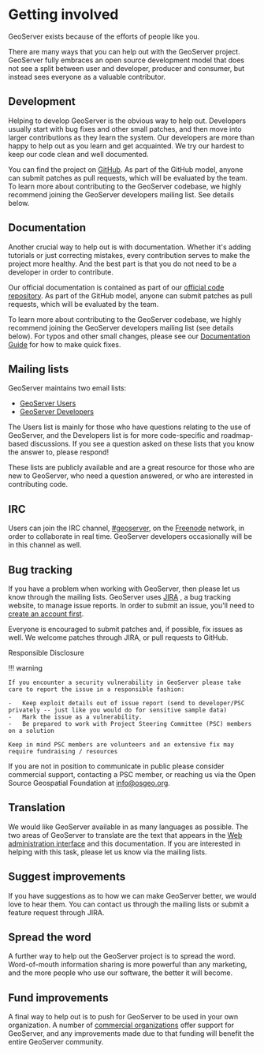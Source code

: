 # Getting involved

GeoServer exists because of the efforts of people like you.

There are many ways that you can help out with the GeoServer project. GeoServer fully embraces an open source development model that does not see a split between user and developer, producer and consumer, but instead sees everyone as a valuable contributor.

## Development

Helping to develop GeoServer is the obvious way to help out. Developers usually start with bug fixes and other small patches, and then move into larger contributions as they learn the system. Our developers are more than happy to help out as you learn and get acquainted. We try our hardest to keep our code clean and well documented.

You can find the project on [GitHub](https://www.github.com/geoserver/). As part of the GitHub model, anyone can submit patches as pull requests, which will be evaluated by the team. To learn more about contributing to the GeoServer codebase, we highly recommend joining the GeoServer developers mailing list. See details below.

## Documentation

Another crucial way to help out is with documentation. Whether it's adding tutorials or just correcting mistakes, every contribution serves to make the project more healthy. And the best part is that you do not need to be a developer in order to contribute.

Our official documentation is contained as part of our [official code repository](https://www.github.com/geoserver/). As part of the GitHub model, anyone can submit patches as pull requests, which will be evaluated by the team.

To learn more about contributing to the GeoServer codebase, we highly recommend joining the GeoServer developers mailing list (see details below). For typos and other small changes, please see our [Documentation Guide](https://docs.geoserver.org/latest/en/docguide/quickfix.html) for how to make quick fixes.

## Mailing lists

GeoServer maintains two email lists:

-   [GeoServer Users](http://lists.sourceforge.net/lists/listinfo/geoserver-users)
-   [GeoServer Developers](http://lists.sourceforge.net/lists/listinfo/geoserver-devel)

The Users list is mainly for those who have questions relating to the use of GeoServer, and the Developers list is for more code-specific and roadmap-based discussions. If you see a question asked on these lists that you know the answer to, please respond!

These lists are publicly available and are a great resource for those who are new to GeoServer, who need a question answered, or who are interested in contributing code.

## IRC

Users can join the IRC channel, [#geoserver](irc://irc.freenode.net/geoserver), on the [Freenode](http://freenode.net) network, in order to collaborate in real time. GeoServer developers occasionally will be in this channel as well.

## Bug tracking

If you have a problem when working with GeoServer, then please let us know through the mailing lists. GeoServer uses [JIRA](https://osgeo-org.atlassian.net/projects/GEOS) , a bug tracking website, to manage issue reports. In order to submit an issue, you'll need to [create an account first](https://osgeo-org.atlassian.net/admin/users/sign-up).

Everyone is encouraged to submit patches and, if possible, fix issues as well. We welcome patches through JIRA, or pull requests to GitHub.

Responsible Disclosure

!!! warning

    If you encounter a security vulnerability in GeoServer please take care to report the issue in a responsible fashion:
    
    -   Keep exploit details out of issue report (send to developer/PSC privately -- just like you would do for sensitive sample data)
    -   Mark the issue as a vulnerability.
    -   Be prepared to work with Project Steering Committee (PSC) members on a solution
    
    Keep in mind PSC members are volunteers and an extensive fix may require fundraising / resources


If you are not in position to communicate in public please consider commercial support, contacting a PSC member, or reaching us via the Open Source Geospatial Foundation at <info@osgeo.org>.

## Translation

We would like GeoServer available in as many languages as possible. The two areas of GeoServer to translate are the text that appears in the [Web administration interface](../webadmin/index.md) and this documentation. If you are interested in helping with this task, please let us know via the mailing lists.

## Suggest improvements

If you have suggestions as to how we can make GeoServer better, we would love to hear them. You can contact us through the mailing lists or submit a feature request through JIRA.

## Spread the word

A further way to help out the GeoServer project is to spread the word. Word-of-mouth information sharing is more powerful than any marketing, and the more people who use our software, the better it will become.

## Fund improvements

A final way to help out is to push for GeoServer to be used in your own organization. A number of [commercial organizations](https://geoserver.org/support) offer support for GeoServer, and any improvements made due to that funding will benefit the entire GeoServer community.
